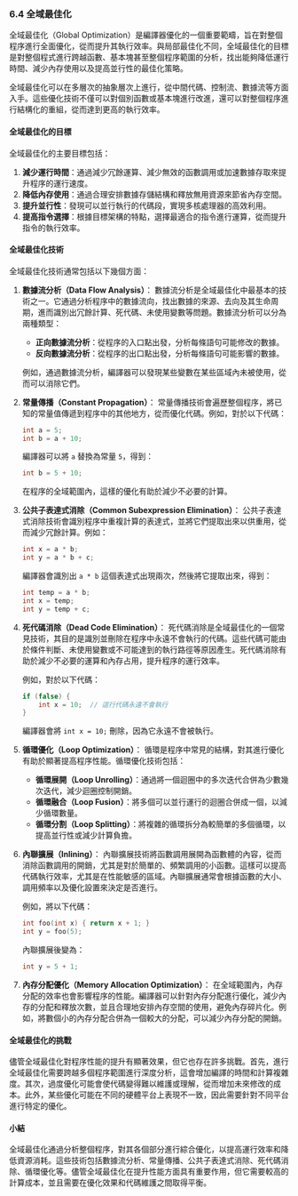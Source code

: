 ### 6.4 全域最佳化

全域最佳化（Global Optimization）是編譯器優化的一個重要範疇，旨在對整個程序進行全面優化，從而提升其執行效率。與局部最佳化不同，全域最佳化的目標是對整個程式進行跨越函數、基本塊甚至整個程序範圍的分析，找出能夠降低運行時間、減少內存使用以及提高並行性的最佳化策略。

全域最佳化可以在多層次的抽象層次上進行，從中間代碼、控制流、數據流等方面入手。這些優化技術不僅可以對個別函數或基本塊進行改進，還可以對整個程序進行結構化的重組，從而達到更高的執行效率。

#### 全域最佳化的目標

全域最佳化的主要目標包括：

1. **減少運行時間**：通過減少冗餘運算、減少無效的函數調用或加速數據存取來提升程序的運行速度。
2. **降低內存使用**：通過合理安排數據存儲結構和釋放無用資源來節省內存空間。
3. **提升並行性**：發現可以並行執行的代碼段，實現多核處理器的高效利用。
4. **提高指令選擇**：根據目標架構的特點，選擇最適合的指令進行運算，從而提升指令的執行效率。

#### 全域最佳化技術

全域最佳化技術通常包括以下幾個方面：

1. **數據流分析（Data Flow Analysis）**：
   數據流分析是全域最佳化中最基本的技術之一。它通過分析程序中的數據流向，找出數據的來源、去向及其生命周期，進而識別出冗餘計算、死代碼、未使用變數等問題。數據流分析可以分為兩種類型：
   
   - **正向數據流分析**：從程序的入口點出發，分析每條語句可能修改的數據。
   - **反向數據流分析**：從程序的出口點出發，分析每條語句可能影響的數據。

   例如，通過數據流分析，編譯器可以發現某些變數在某些區域內未被使用，從而可以消除它們。

2. **常量傳播（Constant Propagation）**：
   常量傳播技術會遍歷整個程序，將已知的常量值傳遞到程序中的其他地方，從而優化代碼。例如，對於以下代碼：
   ```c
   int a = 5;
   int b = a + 10;
   ```
   編譯器可以將 `a` 替換為常量 `5`，得到：
   ```c
   int b = 5 + 10;
   ```
   在程序的全域範圍內，這樣的優化有助於減少不必要的計算。

3. **公共子表達式消除（Common Subexpression Elimination）**：
   公共子表達式消除技術會識別程序中重複計算的表達式，並將它們提取出來以供重用，從而減少冗餘計算。例如：
   ```c
   int x = a * b;
   int y = a * b + c;
   ```
   編譯器會識別出 `a * b` 這個表達式出現兩次，然後將它提取出來，得到：
   ```c
   int temp = a * b;
   int x = temp;
   int y = temp + c;
   ```

4. **死代碼消除（Dead Code Elimination）**：
   死代碼消除是全域最佳化的一個常見技術，其目的是識別並刪除在程序中永遠不會執行的代碼。這些代碼可能由於條件判斷、未使用變數或不可能達到的執行路徑等原因產生。死代碼消除有助於減少不必要的運算和內存占用，提升程序的運行效率。

   例如，對於以下代碼：
   ```c
   if (false) {
       int x = 10;  // 這行代碼永遠不會執行
   }
   ```
   編譯器會將 `int x = 10;` 刪除，因為它永遠不會被執行。

5. **循環優化（Loop Optimization）**：
   循環是程序中常見的結構，對其進行優化有助於顯著提高程序性能。循環優化技術包括：
   
   - **循環展開（Loop Unrolling）**：通過將一個迴圈中的多次迭代合併為少數幾次迭代，減少迴圈控制開銷。
   - **循環融合（Loop Fusion）**：將多個可以並行運行的迴圈合併成一個，以減少循環數量。
   - **循環分割（Loop Splitting）**：將複雜的循環拆分為較簡單的多個循環，以提高並行性或減少計算負擔。

6. **內聯擴展（Inlining）**：
   內聯擴展技術將函數調用展開為函數體的內容，從而消除函數調用的開銷，尤其是對於簡單的、頻繁調用的小函數。這樣可以提高代碼執行效率，尤其是在性能敏感的區域。內聯擴展通常會根據函數的大小、調用頻率以及優化設置來決定是否進行。

   例如，將以下代碼：
   ```c
   int foo(int x) { return x + 1; }
   int y = foo(5);
   ```
   內聯擴展後變為：
   ```c
   int y = 5 + 1;
   ```

7. **內存分配優化（Memory Allocation Optimization）**：
   在全域範圍內，內存分配的效率也會影響程序的性能。編譯器可以針對內存分配進行優化，減少內存的分配和釋放次數，並且合理地安排內存空間的使用，避免內存碎片化。例如，將數個小的內存分配合併為一個較大的分配，可以減少內存分配的開銷。

#### 全域最佳化的挑戰

儘管全域最佳化對程序性能的提升有顯著效果，但它也存在許多挑戰。首先，進行全域最佳化需要跨越多個程序範圍進行深度分析，這會增加編譯的時間和計算複雜度。其次，過度優化可能會使代碼變得難以維護或理解，從而增加未來修改的成本。此外，某些優化可能在不同的硬體平台上表現不一致，因此需要針對不同平台進行特定的優化。

#### 小結

全域最佳化通過分析整個程序，對其各個部分進行綜合優化，以提高運行效率和降低資源消耗。這些技術包括數據流分析、常量傳播、公共子表達式消除、死代碼消除、循環優化等。儘管全域最佳化在提升性能方面具有重要作用，但它需要較高的計算成本，並且需要在優化效果和代碼維護之間取得平衡。